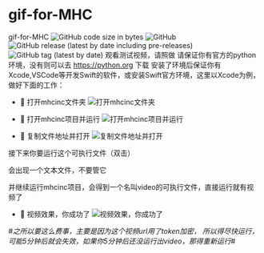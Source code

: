 # gif-for-MHC
gif-for-MHC
![GitHub code size in bytes](https://img.shields.io/github/languages/code-size/Mhc-Inc/gif-for-MHC) ![GitHub](https://img.shields.io/github/license/Mhc-Inc/gif-for-MHC) ![GitHub release (latest by date including pre-releases)](https://img.shields.io/github/v/release/Mhc-Inc/gif-for-MHC?include_prereleases) ![GitHub tag (latest by date)](https://img.shields.io/github/v/tag/Mhc-Inc/gif-for-MHC.svg)
观看测试视频，请照做
请保证你有官方的python环境，没有则可以去 https://python.org 下载
安装了环境后保证你有Xcode,VSCode等开发Swift的软件，或安装Swift官方环境，这里以Xcode为例，做好下面的工作：

- 🥳 打开mhcinc文件夹 ![打开mhcinc文件夹](https://www.z4a.net/images/2022/11/04/2022-11-04-06.55.22.png)


- 🥳 打开mhcinc项目并运行 ![打开mhcinc项目并运行](https://www.z4a.net/images/2022/11/04/2022-11-04-06.59.00.png)


- 🥳 复制文件地址并打开 ![复制文件地址并打开](https://www.z4a.net/images/2022/11/04/2022-11-04-07.01.26.png)

接下来你要运行这个可执行文件（双击）

会出现一个文本文件，不要管它


并继续运行mhcinc项目，会得到一个名叫video的可执行文件，直接运行就有视频了

- 🥳 视频效果，你成功了 ![视频效果，你成功了](https://www.z4a.net/images/2022/11/04/2022-11-04-07.12.51.png)

#*之所以要这么费事，主要是因为这个视频url用了token加密，
所以得尽快运行，可能5分钟后就会失效，如果你5分钟后还没运行出video，那得重新运行*#
